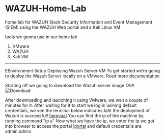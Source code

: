 # WAZUH-Home-Lab
home lab for WAZUH Stack Security Information and Event Management (SIEM) using the WAZUH Web portal and a Kali Linux VM

tools we gonna use in our home lab 
1) VMware
2) WAZUH
3) Kali VM

------------------------------------------

EEnvironment Setup
Deploying Wazuh Server VM
To get started we’re going to deploy the Wazuh Server locally on a VMware. 
Read more [documentation](https://documentation.wazuh.com/current/deployment-options/virtual-machine/virtual-machine.html)

Starting off we going to download the Wazuh server image OVA 
![Download](https://raw.githubusercontent.com//LITHUM1/Wazuh-Home-Lab/main/Assets/Download-Wazuh-server-image.png)

After downloading and launching it using VMware, we wait a couple of minutes for it.
After waiting for it to start we log in usinmg default credentials, we see the terminal below indicates taht the deployment of Wazuh is successful!
[!terminal](https://raw.githubusercontent.com//LITHUM1/Wazuh-Home-Lab/main/Assets/up-and-running.png)
You can find the ip of the machine by running command "ip a"
Now what we have the ip, we enter the ip we got into browser to access the portal 
[!portal](https://raw.githubusercontent.com//LITHUM1/Wazuh-Home-Lab/main/Assets/Wazuh-portal.png)
and default credentails are admin:admin 













